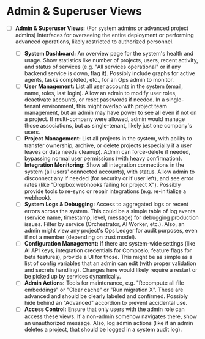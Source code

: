 # Admin & Superuser Views

* [ ] **Admin & Superuser Views:** (For system admins or advanced project admins) Interfaces for overseeing the entire deployment or performing advanced operations, likely restricted to authorized personnel.

  * [ ] **System Dashboard:** An overview page for the system's health and usage. Show statistics like number of projects, users, recent activity, and status of services (e.g. "All services operational" or if any backend service is down, flag it). Possibly include graphs for active agents, tasks completed, etc., for an Ops admin to monitor.
  * [ ] **User Management:** List all user accounts in the system (email, name, roles, last login). Allow an admin to modify user roles, deactivate accounts, or reset passwords if needed. In a single-tenant environment, this might overlap with project team management, but an admin may have power to see all even if not on a project. If multi-company were allowed, admin would manage those associations, but as single-tenant, likely just one company's users.
  * [ ] **Project Management:** List all projects in the system, with ability to transfer ownership, archive, or delete projects (especially if a user leaves or data needs cleanup). Admin can force-delete if needed, bypassing normal user permissions (with heavy confirmation).
  * [ ] **Integration Monitoring:** Show all integration connections in the system (all users' connected accounts), with status. Allow admin to disconnect any if needed (for security or if user left), and see error rates (like "Dropbox webhooks failing for project X"). Possibly provide tools to re-sync or repair integrations (e.g. re-initialize a webhook).
  * [ ] **System Logs & Debugging:** Access to aggregated logs or recent errors across the system. This could be a simple table of log events (service name, timestamp, level, message) for debugging production issues. Filter by service (Orchestrator, AI Worker, etc.). Also, an admin might view any project's Ops Ledger for audit purposes, even if not a member (depending on trust model).
  * [ ] **Configuration Management:** If there are system-wide settings (like AI API keys, integration credentials for Composio, feature flags for beta features), provide a UI for those. This might be as simple as a list of config variables that an admin can edit (with proper validation and secrets handling). Changes here would likely require a restart or be picked up by services dynamically.
  * [ ] **Admin Actions:** Tools for maintenance, e.g. "Recompute all file embeddings" or "Clear cache" or "Run migration X". These are advanced and should be clearly labeled and confirmed. Possibly hide behind an "Advanced" accordion to prevent accidental use.
  * [ ] **Access Control:** Ensure that only users with the admin role can access these views. If a non-admin somehow navigates there, show an unauthorized message. Also, log admin actions (like if an admin deletes a project, that should be logged in a system audit log).
